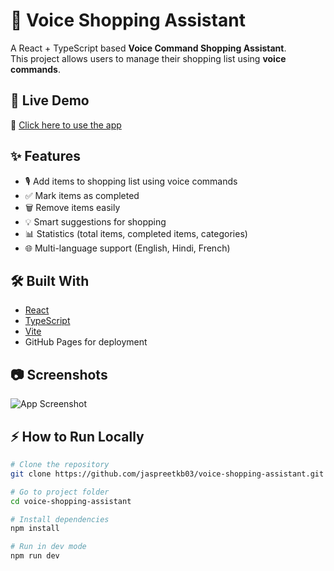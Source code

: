 # 🛒 Voice Shopping Assistant

A React + TypeScript based **Voice Command Shopping Assistant**.  
This project allows users to manage their shopping list using **voice commands**.

## 🚀 Live Demo
🔗 [Click here to use the app](https://jaspreetkb03.github.io/voice-shopping-assistant)

## ✨ Features
- 🎙️ Add items to shopping list using voice commands
- ✅ Mark items as completed
- 🗑️ Remove items easily
- 💡 Smart suggestions for shopping
- 📊 Statistics (total items, completed items, categories)
- 🌐 Multi-language support (English, Hindi, French)

## 🛠️ Built With
- [React](https://react.dev/)
- [TypeScript](https://www.typescriptlang.org/)
- [Vite](https://vitejs.dev/)
- GitHub Pages for deployment

## 📷 Screenshots
![App Screenshot](https://raw.githubusercontent.com/jaspreetkb03/voice-shopping-assistant/main/screenshot.png)

## ⚡ How to Run Locally
```bash
# Clone the repository
git clone https://github.com/jaspreetkb03/voice-shopping-assistant.git

# Go to project folder
cd voice-shopping-assistant

# Install dependencies
npm install

# Run in dev mode
npm run dev
